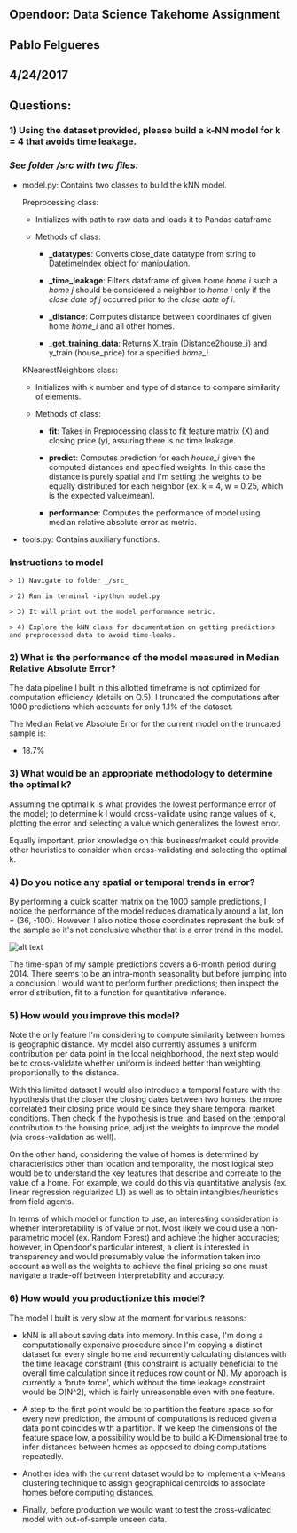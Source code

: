 ## Opendoor: Data Science Takehome Assignment
## Pablo Felgueres
## 4/24/2017

## Questions:  

### 1) Using the dataset provided, please build a k-NN model for k = 4 that avoids time leakage.

### _See folder /src with two files:_

- model.py: Contains two classes to build the kNN model.

  Preprocessing class:

  - Initializes with path to raw data and loads it to Pandas dataframe
  - Methods of class:

    - **_datatypes**: Converts close_date datatype from string to DatetimeIndex object for manipulation.

    - **_time_leakage**: Filters dataframe of given home _home i_ such a
                        _home j_ should be considered a neighbor to _home i_ only if
                        the _close date of j_ occurred prior to the _close date of i_.

    - **_distance**: Computes distance between coordinates of given home _home_i_ and all other homes.

    - **_get_training_data**: Returns X_train (Distance2house_i) and y_train (house_price) for a specified _home_i_.

  KNearestNeighbors class:

  - Initializes with k number and type of distance to compare similarity of elements.
  - Methods of class:

    - **fit**: Takes in Preprocessing class to fit feature matrix (X) and closing price (y),
                assuring there is no time leakage.

    - **predict**: Computes prediction for each _house_i_ given the computed distances and specified weights.
                  In this case the distance is purely spatial and I'm setting the weights to be equally distributed for each neighbor (ex. k = 4, w = 0.25, which is the expected value/mean).

    - **performance**: Computes the performance of model using median relative absolute error as metric.

- tools.py: Contains auxiliary functions.

### Instructions to model

    > 1) Navigate to folder _/src_

    > 2) Run in terminal -ipython model.py

    > 3) It will print out the model performance metric.

    > 4) Explore the kNN class for documentation on getting predictions and preprocessed data to avoid time-leaks.

### 2) What is the performance of the model measured in Median Relative Absolute Error?

  The data pipeline I built in this allotted timeframe is not optimized for computation efficiency (details on Q.5).
  I truncated the computations after 1000 predictions which accounts for only 1.1% of the dataset.

  The Median Relative Absolute Error for the current model on the truncated sample is:

  - 18.7%

### 3) What would be an appropriate methodology to determine the optimal k?

  Assuming the optimal k is what provides the lowest performance error of the model; to determine k I would cross-validate using range values of k, plotting the error and selecting a value which generalizes the lowest error.

  Equally important, prior knowledge on this business/market could provide other heuristics to consider when cross-validating and selecting the optimal k.

### 4) Do you notice any spatial or temporal trends in error?

  By performing a quick scatter matrix on the 1000 sample predictions, I notice the performance of the model reduces dramatically around a lat, lon = (36, -100). However, I also notice those coordinates represent the bulk of the sample so it's not conclusive whether that is a error trend in the model.

  ![alt text](https://github.com/felgueres/opendoor/blob/master/images/scatter_matrix.JPG)

  The time-span of my sample predictions covers a 6-month period during 2014. There seems to be an intra-month seasonality but before jumping into a conclusion I would want to perform further predictions; then inspect the error distribution, fit to a function for quantitative inference.

### 5) How would you improve this model?

Note the only feature I'm considering to compute similarity between homes is geographic distance.
My model also currently assumes a uniform contribution per data point in the local neighborhood, the next step would be to cross-validate whether uniform is indeed better than weighting proportionally to the distance.

With this limited dataset I would also introduce a temporal feature with the hypothesis that the closer the closing dates between two homes, the more correlated their closing price would be since they share temporal market conditions.
Then check if the hypothesis is true, and based on the temporal contribution to the housing price, adjust the weights to improve the model (via cross-validation as well).

On the other hand, considering the value of homes is determined by characteristics other than location and temporality, the most logical step would be to understand the key features that describe and correlate to the value of a home. For example, we could do this via quantitative analysis (ex. linear regression regularized L1) as well as to obtain intangibles/heuristics from field agents.

In terms of which model or function to use, an interesting consideration is whether interpretability is of value or not. Most likely we could use a non-parametric model (ex. Random Forest) and achieve the higher accuracies; however, in Opendoor's particular interest, a client is interested in transparency and would presumably value the information taken into account as well as the weights to achieve the final pricing so one must navigate a trade-off between interpretability and accuracy.

### 6) How would you productionize this model?

The model I built is very slow at the moment for various reasons:

- kNN is all about saving data into memory. In this case, I'm doing a computationally expensive procedure since I'm copying a distinct dataset for every single home and recurrently calculating distances with the time leakage constraint (this constraint is actually beneficial to the overall time calculation since it reduces row count or N).
My approach is currently a 'brute force', which without the time leakage constraint would be O[N^2], which is fairly unreasonable even with one feature.

- A step to the first point would be to partition the feature space so for every new prediction, the amount of computations is reduced given a data point coincides with a partition. If we keep the dimensions of the feature space low, a possibility would be to build a K-Dimensional tree to infer distances between homes as opposed to doing computations repeatedly.

-  Another idea with the current dataset would be to implement a k-Means clustering technique to assign geographical centroids to associate homes before computing distances.

- Finally, before production we would want to test the cross-validated model with out-of-sample unseen data.
